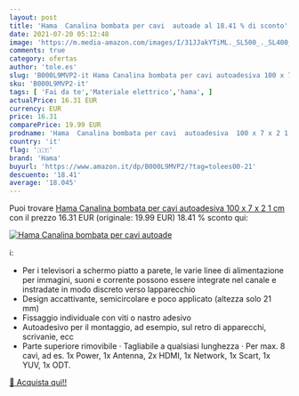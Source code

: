 ```yaml
---
layout: post
title: 'Hama  Canalina bombata per cavi  autoade al 18.41 % di sconto'
date: 2021-07-20 05:12:48
image: 'https://m.media-amazon.com/images/I/31JJakYTiML._SL500_._SL400_.jpg'
comments: true
category: ofertas
author: 'tole.es'
slug: 'B000L9MVP2-it Hama Canalina bombata per cavi autoadesiva 100 x 7 x 2 1 cm'
sku: 'B000L9MVP2-it'
tags: [ 'Fai da te','Materiale elettrico','hama', ]
actualPrice: 16.31 EUR
currency: EUR
price: 16.31
comparePrice: 19.99 EUR
prodname: 'Hama  Canalina bombata per cavi  autoadesiva  100 x 7 x 2 1 cm'
country: 'it'
flag: '🇮🇹'
brand: 'Hama'
buyurl: 'https://www.amazon.it/dp/B000L9MVP2/?tag=tolees00-21'
descuento: '18.41'
average: '18.045'
---
```


Puoi trovare [Hama  Canalina bombata per cavi  autoadesiva  100 x 7 x 2 1 cm](https://www.amazon.it/dp/B000L9MVP2/?tag=tolees00-21) con il prezzo 16.31 EUR (originale: 19.99 EUR) 18.41 % sconto qui:

[![Hama  Canalina bombata per cavi  autoade](https://m.media-amazon.com/images/I/31JJakYTiML._SL500_._SL400_.jpg)](https://www.amazon.it/dp/B000L9MVP2/?tag=tolees00-21)

ℹ️:

- Per i televisori a schermo piatto a parete, le varie linee di alimentazione per immagini, suoni e corrente possono essere integrate nel canale e instradate in modo discreto verso lapparecchio
- Design accattivante, semicircolare e poco applicato (altezza solo 21 mm)
- Fissaggio individuale con viti o nastro adesivo
- Autoadesivo per il montaggio, ad esempio, sul retro di apparecchi, scrivanie, ecc
- Parte superiore rimovibile · Tagliabile a qualsiasi lunghezza · Per max. 8 cavi, ad es. 1x Power, 1x Antenna, 2x HDMI, 1x Network, 1x Scart, 1x YUV, 1x ODT.

[🛒 Acquista qui!!](https://www.amazon.it/dp/B000L9MVP2/?tag=tolees00-21)
